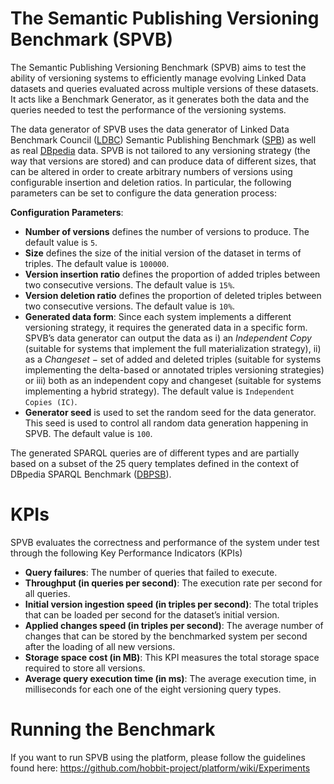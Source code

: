 # The Semantic Publishing Versioning Benchmark (SPVB)

The Semantic Publishing Versioning Benchmark (SPVB) aims to test the ability of versioning systems to efficiently manage evolving Linked Data datasets and queries evaluated across multiple versions of these datasets. It acts like a Benchmark Generator, as it generates both the data and the queries needed to test the performance of the versioning systems. 

The data generator of SPVB uses the data generator of Linked Data Benchmark Council ([LDBC](http://www.ldbcouncil.org/)) Semantic Publishing Benchmark ([SPB](http://ldbcouncil.org/developer/spb)) as well as real [DBpedia](http://wiki.dbpedia.org/) data. SPVB is not tailored to any versioning strategy (the way that versions are stored) and can produce data of different sizes, that can be altered in order to create arbitrary numbers of versions using configurable insertion and deletion ratios. In particular, the following parameters can be set to configure the data generation process:

**Configuration Parameters**:

* **Number of versions** defines the number of versions to produce. The default value is `5`.
* **Size** defines the size of the initial version of the dataset in terms of triples. The default value is `100000`.
* **Version insertion ratio** defines the proportion of added triples between two consecutive versions. The default value is `15%`.
* **Version deletion ratio** defines the proportion of deleted triples between two consecutive versions. The default value is `10%`.
* **Generated data form**: Since each system implements a different versioning strategy, it requires the generated data in a specific form. SPVB’s data generator can output the data as i) an *Independent Copy* (suitable for systems that implement the full materialization strategy), ii) as a *Changeset* − set of added and deleted triples (suitable for systems implementing the delta-based or annotated triples versioning strategies) or iii) both as an independent copy and changeset (suitable for systems implementing a hybrid strategy). The default value is `Independent Copies (IC)`.
* **Generator seed** is used to set the random seed for the data generator. This seed is used to control all random data generation happening in SPVB. The default value is `100`.

The generated SPARQL queries are of different types and are partially based on a subset of the 25 query templates defined in the context of DBpedia SPARQL Benchmark ([DBPSB](http://aksw.org/Projects/DBPSB.html)).


# KPIs

SPVB evaluates the correctness and performance of the system under test through the following Key Performance Indicators (KPIs)

* **Query failures**: The number of queries that failed to execute.
* **Throughput (in queries per second)**: The execution rate per second for all queries.
* **Initial version ingestion speed (in triples per second)**: The total triples that can be loaded per second for the dataset’s initial version.
* **Applied changes speed (in triples per second)**: The average number of changes that can be stored by the benchmarked system per second after the loading of all new versions.
* **Storage space cost (in MB)**: This KPI measures the total storage space required to store all versions.
* **Average query execution time (in ms)**: The average execution time, in milliseconds for each one of the eight versioning query types.

# Running the Benchmark
If you want to run SPVB using the platform, please follow the guidelines found here: https://github.com/hobbit-project/platform/wiki/Experiments

